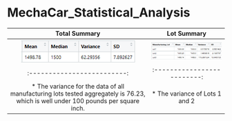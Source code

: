 # MechaCar_Statistical_Analysis


Total Summary            |  Lot Summary
:-------------------------:|:-------------------------:
![](Analysis/Total_Summary.png)  |  ![](Analysis/Lot_Summary.png)
:-------------------------:|:-------------------------:
* The variance for the data of all manufacturing lots tested aggregately is 76.23, which is well under 100 pounds per square inch. | * The variance of Lots 1 and 2 



